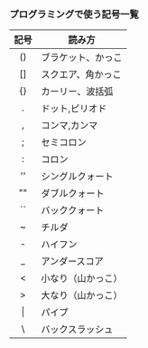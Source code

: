 
### プログラミングで使う記号一覧
|  記号  |  読み方  |
| :---: | ---- |
| () | ブラケット、かっこ |
| [] | スクエア、角かっこ |
| {} | カーリー、波括弧 |
| . | ドット,ピリオド |
| , | コンマ,カンマ |
| ; | セミコロン |
| : | コロン |
| ''| シングルクォート |
|""|  ダブルクォート |
|``|  バッククォート |
|~|   チルダ |
|-|   ハイフン |
|_|   アンダースコア |
|<|   小なり（山かっこ） |
|>|   大なり（山かっこ） |
| \| |  パイプ |
| \ | バックスラッシュ |
